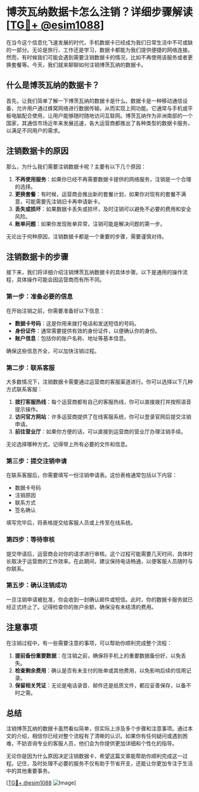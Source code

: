 # 博茨瓦纳数据卡怎么注销？详细步骤解读[[TG💪+ @esim1088](https://t.me/s/esim1088)]

在当今这个信息化飞速发展的时代，手机数据卡已经成为我们日常生活中不可或缺的一部分。无论是旅行、工作还是学习，数据卡都能为我们提供便捷的网络连接。然而，有时候我们可能会遇到需要注销数据卡的情况，比如不再使用该服务或者更换套餐等。今天，我们就来聊聊如何注销博茨瓦纳的数据卡。

## 什么是博茨瓦纳的数据卡？

首先，让我们简单了解一下博茨瓦纳的数据卡是什么。数据卡是一种移动通信设备，允许用户通过蜂窝网络进行数据传输，从而实现上网功能。它通常与手机或平板电脑配合使用，让用户能够随时随地访问互联网。博茨瓦纳作为非洲南部的一个国家，其通信市场近年来发展迅速，各大运营商都推出了各种类型的数据卡服务，以满足不同用户的需求。

## 注销数据卡的原因

那么，为什么我们需要注销数据卡呢？主要有以下几个原因：

1. **不再使用服务**：如果你已经不再需要数据卡提供的网络服务，注销是一个合理的选择。
2. **更换套餐**：有时候，运营商会推出新的套餐计划，如果你对现有的套餐不满意，可能需要先注销旧卡再申请新卡。
3. **丢失或损坏**：如果数据卡丢失或损坏，及时注销可以避免不必要的费用和安全风险。
4. **账单问题**：如果你发现账单异常，注销可能是解决问题的第一步。

无论出于何种原因，注销数据卡都是一个重要的步骤，需要谨慎对待。

## 注销数据卡的步骤

接下来，我们将详细介绍注销博茨瓦纳数据卡的具体步骤。以下是通用的操作流程，具体操作可能会因运营商而有所不同。

### 第一步：准备必要的信息

在开始注销之前，你需要准备好以下信息：

- **数据卡号码**：这是你用来拨打电话和发送短信的号码。
- **身份证件**：通常需要提供有效的身份证件，以便确认你的身份。
- **账户信息**：包括你的账户名称、地址等基本信息。

确保这些信息齐全，可以加快注销过程。

### 第二步：联系客服

大多数情况下，注销数据卡需要通过运营商的客服渠道进行。你可以选择以下几种方式联系客服：

1. **拨打客服热线**：每个运营商都有自己的客服热线，你可以直接拨打并按照语音提示操作。
2. **访问官方网站**：许多运营商提供了在线客服系统，你可以登录官网后提交注销申请。
3. **前往营业厅**：如果你方便的话，可以直接到运营商的营业厅办理注销手续。

无论选择哪种方式，记得带上所有必要的文件和信息。

### 第三步：提交注销申请

在联系客服后，你需要填写一份注销申请表。这份表格通常包括以下内容：

- 数据卡号码
- 注销原因
- 联系方式
- 签名确认

填写完毕后，将表格提交给客服人员或上传至在线系统。

### 第四步：等待审核

提交申请后，运营商会对你的请求进行审核。这个过程可能需要几天时间，具体时长取决于运营商的工作效率。在此期间，建议保持电话畅通，以便客服人员随时与你联系。

### 第五步：确认注销成功

一旦注销申请被批准，你会收到一封确认邮件或短信。此时，你的数据卡服务就已经正式终止了。记得检查你的账户余额，确保没有未结清的费用。

## 注意事项

在注销过程中，有一些需要注意的事项，可以帮助你顺利完成整个流程：

1. **提前备份重要数据**：在注销之前，确保将手机上的重要数据备份好，以免丢失。
2. **检查剩余费用**：确认是否有未支付的账单或其他费用，以免影响后续的信用记录。
3. **保留相关凭证**：无论是电话录音、邮件还是纸质文件，都应妥善保存，以备不时之需。

## 总结

注销博茨瓦纳的数据卡虽然看似简单，但实际上涉及多个步骤和注意事项。通过本文的介绍，相信你已经对整个流程有了清晰的认识。如果你有任何疑问或遇到困难，不妨咨询专业的客服人员，他们会为你提供更加详细和个性化的指导。

无论你是因为什么原因决定注销数据卡，希望这篇文章能帮助你顺利完成这一过程。记住，及时处理不必要的服务不仅有助于节省开支，还能让你更加专注于生活中的其他重要事务。

[[TG💪+ @esim1088](https://t.me/s/esim1088) ![Image](https://i.postimg.cc/4NQfJmqS/Snipaste-2025-05-13-00-14-12.png)]